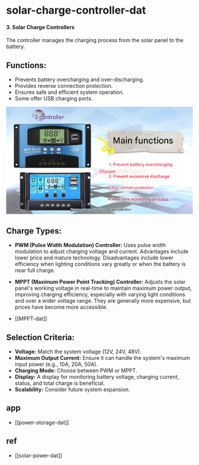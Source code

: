 
# solar-charge-controller-dat


#### 3. Solar Charge Controllers

The controller manages the charging process from the solar panel to the battery.

## Functions:

*   Prevents battery overcharging and over-discharging.
*   Provides reverse connection protection.
*   Ensures safe and efficient system operation.
*   Some offer USB charging ports.

![](2025-06-15-01-54-36.png)

## Charge Types:

*   **PWM (Pulse Width Modulation) Controller:** Uses pulse width modulation to adjust charging voltage and current. Advantages include lower price and mature technology. Disadvantages include lower efficiency when lighting conditions vary greatly or when the battery is near full charge.

*   **MPPT (Maximum Power Point Tracking) Controller:** Adjusts the solar panel's working voltage in real-time to maintain maximum power output, improving charging efficiency, especially with varying light conditions and over a wider voltage range. They are generally more expensive, but prices have become more accessible.

- [[MPPT-dat]]

## Selection Criteria:

*   **Voltage:** Match the system voltage (12V, 24V, 48V).
*   **Maximum Output Current:** Ensure it can handle the system's maximum input power (e.g., 10A, 20A, 50A).
*   **Charging Mode:** Choose between PWM or MPPT.
*   **Display:** A display for monitoring battery voltage, charging current, status, and total charge is beneficial.
*   **Scalability:** Consider future system expansion.






## app 

- [[power-storage-dat]]

## ref 

- [[solar-power-dat]]
